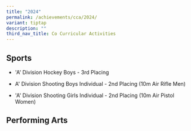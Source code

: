 ```yaml
---
title: "2024"
permalink: /achievements/cca/2024/
variant: tiptap
description: ""
third_nav_title: Co Curricular Activities
---
```

<h2>Sports</h2>
<ul data-tight="true" class="tight">
<li>
<p>'A' Division Hockey Boys - 3rd Placing</p>
</li>
<li>
<p>A' Division Shooting Boys Individual - 2nd Placing (10m Air Rifle Men)</p>
</li>
<li>
<p>'A' Division Shooting Girls Individual - 2nd Placing (10m Air Pistol Women)</p>
</li>
</ul>
<p></p>
<h2>Performing Arts</h2>
<p></p>
